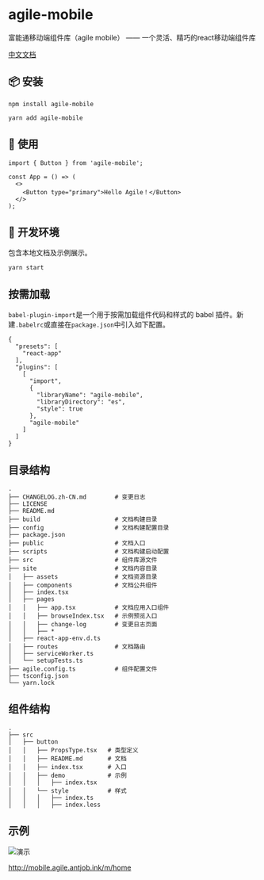 <!--
 * @Descripttion: 
 * @Author: qingzi.wang
 * @Date: 2020-09-01 10:52:44
 -->
# agile-mobile

富能通移动端组件库（agile mobile） —— 一个灵活、精巧的react移动端组件库

[中文文档](http://mobile.agile.antjob.ink/)

## 📦 安装

```
npm install agile-mobile
```
```
yarn add agile-mobile
```

## 🔨 使用

```
import { Button } from 'agile-mobile';

const App = () => (
  <>
    <Button type="primary">Hello Agile！</Button>
  </>
);
```

## 💄 开发环境

包含本地文档及示例展示。

```
yarn start
```

## 按需加载
`babel-plugin-import`是一个用于按需加载组件代码和样式的 babel 插件。新建`.babelrc`或直接在`package.json`中引入如下配置。
```
{
  "presets": [
    "react-app"
  ],
  "plugins": [
    [
      "import",
      {
        "libraryName": "agile-mobile",
        "libraryDirectory": "es",
        "style": true
      },
      "agile-mobile"
    ]
  ]
}
```

## 目录结构

```
.
├── CHANGELOG.zh-CN.md        # 变更日志
├── LICENSE
├── README.md
├── build                     # 文档构建目录
├── config                    # 文档构建配置目录
├── package.json
├── public                    # 文档入口
├── scripts                   # 文档构建启动配置
├── src                       # 组件库源文件
├── site                      # 文档内容目录
│   ├── assets                # 文档资源目录
│   ├── components            # 文档公共组件
│   ├── index.tsx
│   ├── pages
│   │   ├── app.tsx           # 文档应用入口组件
│   │   ├── browseIndex.tsx   # 示例预览入口
│   │   ├── change-log        # 变更日志页面
│   │   ├── *
│   ├── react-app-env.d.ts
│   ├── routes                # 文档路由
│   ├── serviceWorker.ts
│   └── setupTests.ts
├── agile.config.ts           # 组件配置文件
├── tsconfig.json
└── yarn.lock
```

## 组件结构
```
.
├── src
│   ├── button
│   │   ├── PropsType.tsx   # 类型定义
│   │   ├── README.md       # 文档
│   │   ├── index.tsx       # 入口
│   │   ├── demo            # 示例
│   │   │   ├── index.tsx
│   │   └── style           # 样式
│   │   │   ├── index.ts
│   │   │   ├── index.less
```

## 示例

![演示](http://docs.antjob.ink/agile-ui/qr-demo.png)

http://mobile.agile.antjob.ink/m/home

<!--
## 其他

```

Markdown转HTML使用了
markdown-it
html-loader
@dking/markdown-webpack-loader

```
-->